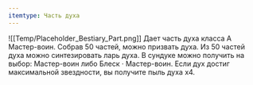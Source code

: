 ```yaml
---
itemtype: Часть духа
---
```

![[Temp/Placeholder_Bestiary_Part.png]]
Дает часть духа класса А Мастер-воин. Собрав 50 частей, можно призвать духа. Из 50 частей духа можно синтезировать ларь духа. В сундуке можно получить на выбор: Мастер-воин либо Блеск · Мастер-воин. Если дух достиг максимальной звездности, вы получите пыль духа х4.
